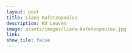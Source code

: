 ```yaml
---
layout: post
title: Liana Kafetzopoulou
description: KU Leuven
image: assets/images/liana-kafetzopoulou.jpg
link: 
show_tile: false
---
```

